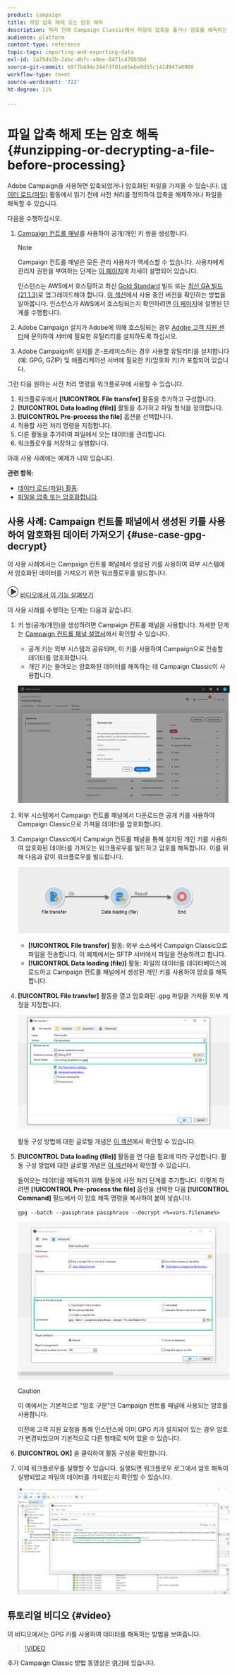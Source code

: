 ```yaml
---
product: campaign
title: 파일 압축 해제 또는 암호 해독
description: 처리 전에 Campaign Classic에서 파일의 압축을 풀거나 암호를 해독하는 방법을 알아봅니다.
audience: platform
content-type: reference
topic-tags: importing-and-exporting-data
exl-id: 1a79da3b-2abc-4bfc-a0ee-8471c478638d
source-git-commit: 69f7b494c244fdf01a65ebe8d55c141d947a0980
workflow-type: tm+mt
source-wordcount: '722'
ht-degree: 11%

---
```


# 파일 압축 해제 또는 암호 해독 {#unzipping-or-decrypting-a-file-before-processing}

Adobe Campaign을 사용하면 압축되었거나 암호화된 파일을 가져올 수 있습니다. [데이터 로드(파일)](../../workflow/using/data-loading--file-.md) 활동에서 읽기 전에 사전 처리를 정의하여 압축을 해제하거나 파일을 해독할 수 있습니다.

다음을 수행하십시오.

1. [Campaign 컨트롤 패널](https://experienceleague.adobe.com/docs/control-panel/using/instances-settings/gpg-keys-management.html#decrypting-data)를 사용하여 공개/개인 키 쌍을 생성합니다.

   >[!NOTE]
   >
   >Campaign 컨트롤 패널은 모든 관리 사용자가 액세스할 수 있습니다. 사용자에게 관리자 권한을 부여하는 단계는 [이 페이지](https://experienceleague.adobe.com/docs/control-panel/using/discover-control-panel/managing-permissions.html?lang=ko#discover-control-panel)에 자세히 설명되어 있습니다.
   >
   >인스턴스는 AWS에서 호스팅하고 최신 [Gold Standard](../../rn/using/gs-overview.md) 빌드 또는 [최신 GA 빌드(21.1.3)](../../rn/using/latest-release.md)로 업그레이드해야 합니다. [이 섹션](../../platform/using/launching-adobe-campaign.md#getting-your-campaign-version)에서 사용 중인 버전을 확인하는 방법을 알아봅니다. 인스턴스가 AWS에서 호스팅되는지 확인하려면 [이 페이지](https://experienceleague.adobe.com/docs/control-panel/using/faq.html)에 설명된 단계를 수행합니다.

1. Adobe Campaign 설치가 Adobe에 의해 호스팅되는 경우 [Adobe 고객 지원 센터](https://helpx.adobe.com/kr/enterprise/admin-guide.html/enterprise/using/support-for-experience-cloud.ug.html)에 문의하여 서버에 필요한 유틸리티를 설치하도록 하십시오.
1. Adobe Campaign의 설치를 온-프레미스하는 경우 사용할 유틸리티를 설치합니다(예: GPG, GZIP) 및 애플리케이션 서버에 필요한 키(암호화 키)가 포함되어 있습니다.

그런 다음 원하는 사전 처리 명령을 워크플로우에 사용할 수 있습니다.

1. 워크플로우에서 **[!UICONTROL File transfer]** 활동을 추가하고 구성합니다.
1. **[!UICONTROL Data loading (file)]** 활동을 추가하고 파일 형식을 정의합니다.
1. **[!UICONTROL Pre-process the file]** 옵션을 선택합니다.
1. 적용할 사전 처리 명령을 지정합니다.
1. 다른 활동을 추가하여 파일에서 오는 데이터를 관리합니다.
1. 워크플로우를 저장하고 실행합니다.

아래 사용 사례에는 예제가 나와 있습니다.

**관련 항목:**

* [데이터 로드(파일) 활동](../../workflow/using/data-loading--file-.md).
* [파일을 압축 또는 암호화합니다](../../workflow/using/how-to-use-workflow-data.md#zipping-or-encrypting-a-file).

## 사용 사례: Campaign 컨트롤 패널에서 생성된 키를 사용하여 암호화된 데이터 가져오기 {#use-case-gpg-decrypt}

이 사용 사례에서는 Campaign 컨트롤 패널에서 생성된 키를 사용하여 외부 시스템에서 암호화된 데이터를 가져오기 위한 워크플로우를 빌드합니다.

![](assets/do-not-localize/how-to-video.png) [비디오에서 이 기능 살펴보기](#video)

이 사용 사례를 수행하는 단계는 다음과 같습니다.

1. 키 쌍(공개/개인)을 생성하려면 Campaign 컨트롤 패널을 사용합니다. 자세한 단계는 [Campaign 컨트롤 패널 설명서](https://experienceleague.adobe.com/docs/control-panel/using/instances-settings/gpg-keys-management.html#decrypting-data)에서 확인할 수 있습니다.

   * 공개 키는 외부 시스템과 공유되며, 이 키를 사용하여 Campaign으로 전송할 데이터를 암호화합니다.
   * 개인 키는 들어오는 암호화된 데이터를 해독하는 데 Campaign Classic이 사용합니다.

   ![](assets/gpg_generate.png)

1. 외부 시스템에서 Campaign 컨트롤 패널에서 다운로드한 공개 키를 사용하여 Campaign Classic으로 가져올 데이터를 암호화합니다.

1. Campaign Classic에서 Campaign 컨트롤 패널을 통해 설치된 개인 키를 사용하여 암호화된 데이터를 가져오는 워크플로우를 빌드하고 암호를 해독합니다. 이를 위해 다음과 같이 워크플로우를 빌드합니다.

   ![](assets/gpg_import_workflow.png)

   * **[!UICONTROL File transfer]** 활동: 외부 소스에서 Campaign Classic으로 파일을 전송합니다. 이 예제에서는 SFTP 서버에서 파일을 전송하려고 합니다.
   * **[!UICONTROL Data loading (file)]** 활동: 파일의 데이터를 데이터베이스에 로드하고 Campaign 컨트롤 패널에서 생성된 개인 키를 사용하여 암호를 해독합니다.

1. **[!UICONTROL File transfer]** 활동을 열고 암호화된 .gpg 파일을 가져올 외부 계정을 지정합니다.

   ![](assets/gpg_key_transfer.png)

   활동 구성 방법에 대한 글로벌 개념은 [이 섹션](../../workflow/using/file-transfer.md)에서 확인할 수 있습니다.

1. **[!UICONTROL Data loading (file)]** 활동을 연 다음 필요에 따라 구성합니다. 활동 구성 방법에 대한 글로벌 개념은 [이 섹션](../../workflow/using/data-loading--file-.md)에서 확인할 수 있습니다.

   들어오는 데이터를 해독하기 위해 활동에 사전 처리 단계를 추가합니다. 이렇게 하려면 **[!UICONTROL Pre-process the file]** 옵션을 선택한 다음 **[!UICONTROL Command]** 필드에서 이 암호 해독 명령을 복사하여 붙여 넣습니다.

   `gpg --batch --passphrase passphrase --decrypt <%=vars.filename%>`

   ![](assets/gpg_load.png)

   >[!CAUTION]
   >
   >이 예에서는 기본적으로 &quot;암호 구문&quot;인 Campaign 컨트롤 패널에 사용되는 암호를 사용합니다.
   >
   >이전에 고객 지원 요청을 통해 인스턴스에 이미 GPG 키가 설치되어 있는 경우 암호가 변경되었으며 기본적으로 다른 형태로 되어 있을 수 있습니다.

1. **[!UICONTROL OK]** 을 클릭하여 활동 구성을 확인합니다.

1. 이제 워크플로우를 실행할 수 있습니다. 실행되면 워크플로우 로그에서 암호 해독이 실행되었고 파일의 데이터를 가져왔는지 확인할 수 있습니다.

   ![](assets/gpg_run.png)

## 튜토리얼 비디오 {#video}

이 비디오에서는 GPG 키를 사용하여 데이터를 해독하는 방법을 보여줍니다.

>[!VIDEO](https://video.tv.adobe.com/v/36482?quality=12)

추가 Campaign Classic 방법 동영상은 [여기](https://experienceleague.adobe.com/docs/campaign-classic-learn/tutorials/overview.html?lang=ko)에 있습니다.
